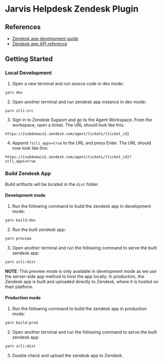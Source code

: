 # Jarvis Helpdesk Zendesk Plugin

## References

- [Zendesk app development guide](https://developer.zendesk.com/documentation/apps/getting-started/overview/)
- [Zendesk app API reference](https://developer.zendesk.com/api-reference/apps/introduction/)

## Getting Started

### Local Development

1. Open a new terminal and run source code in dev mode:

```bash
yarn dev
```

2. Open another terminal and run zendesk app instance in dev mode:

```bash
yarn zcli:src
```

3. Sign in to Zendesk Support and go to the Agent Workspace. From the workspace, open a ticket. The URL should look like this:

```
https://{subdomain}.zendesk.com/agent/tickets/{ticket_id}
```

4. Append `?zcli_apps=true` to the URL and press Enter. The URL should now look like this:

```
https://{subdomain}.zendesk.com/agent/tickets/{ticket_id}?zcli_apps=true
```

### Build Zendesk App

Build artifacts will be located in the `dist` folder.

#### Development mode

1. Run the following command to build the zendesk app in development mode:

```bash
yarn build:dev
```

2. Run the built zendesk app:

```bash
yarn preview
```

3. Open another terminal and run the following command to serve the built zendesk app:

```bash
yarn zcli:dist
```

**NOTE**: This preview mode is only available in development mode as we use the server-side app method to host the app locally. In production, the Zendesk app is built and uploaded directly to Zendesk, where it is hosted on their platform.

#### Production mode

1. Run the following command to build the zendesk app in production mode:

```bash
yarn build:prod
```

2. Open another terminal and run the following command to serve the built zendesk app:

```bash
yarn zcli:dist
```

3. Double check and upload the zendesk app to Zendesk.
